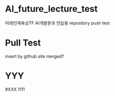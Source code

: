 # AI_future_lecture_test
미래인재육성TF AI개발분과 연습용
repository push test
# Pull Test
insert by github site
merged?

# YYY

#XXX
1 1 1 1  
 
